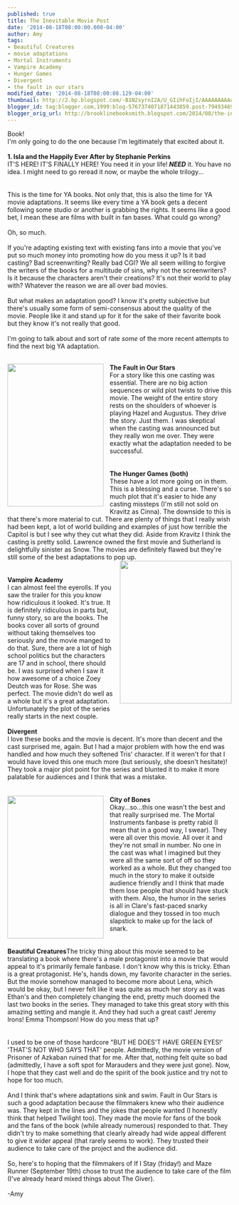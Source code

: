 ```yaml
---
published: true
title: The Inevitable Movie Post
date: '2014-08-18T08:00:00.000-04:00'
author: Amy
tags:
- Beautiful Creatures
- movie adaptations
- Mortal Instruments
- Vampire Academy
- Hunger Games
- Divergent
- the fault in our stars
modified_date: '2014-08-18T08:00:08.129-04:00'
thumbnail: http://2.bp.blogspot.com/-B1N2syrnI2A/U_GIihFoIjI/AAAAAAAAAok/Y1cGMdLFK_M/s72-c/fault-our-stars-movie-poster.jpg
blogger_id: tag:blogger.com,1999:blog-5767374071871443859.post-7949346959114948293
blogger_orig_url: http://brooklinebooksmith.blogspot.com/2014/08/the-inevitable-movie-post.html
---
```


Book!<br />I'm only going to do the one because I'm legitimately that excited about it.<br /><br /><b>1. Isla and the Happily Ever After by Stephanie Perkins</b><br />IT'S HERE! IT'S FINALLY HERE! You need it in your life!<i><b> NEED</b></i> it. You have no idea. I might need to go reread it now, or maybe the whole trilogy...<br /><br /><br />This is the time for YA books. Not only that, this is also the time for YA movie adaptations. It seems like every time a YA book gets a decent following some studio or another is grabbing the rights. It seems like a good bet, I mean these are films with built in fan bases. What could go wrong?<br /><br />Oh, so much.<br /><br />If you're adapting existing text with existing fans into a movie that you've put so much money into promoting how do you mess it up? Is it bad casting? Bad screenwriting? Really bad CGI? We all seem willing to forgive the writers of the books for a multitude of sins, why not the screenwriters? Is it because the characters aren't their creations? It's not their world to play with? Whatever the reason we are all over bad movies.<br /><br />But what makes an adaptation good? I know it's pretty subjective but there's usually some form of semi-consensus about the quality of the movie. People like it and stand up for it for the sake of their favorite book but they know it's not really that good.<br /><br />I'm going to talk about and sort of rate&nbsp;<i>some</i>&nbsp;of the more recent attempts to find the next big YA adaptation.<br /><br /><div class="separator" style="clear: both; text-align: center;"><a href="http://2.bp.blogspot.com/-B1N2syrnI2A/U_GIihFoIjI/AAAAAAAAAok/Y1cGMdLFK_M/s1600/fault-our-stars-movie-poster.jpg" imageanchor="1" style="clear: left; float: left; margin-bottom: 1em; margin-right: 1em;"><img border="0" src="http://2.bp.blogspot.com/-B1N2syrnI2A/U_GIihFoIjI/AAAAAAAAAok/Y1cGMdLFK_M/s1600/fault-our-stars-movie-poster.jpg" height="320" width="216" /></a></div><b>The Fault in Our Stars</b><br />For a story like this one casting was essential. There are no big action sequences or wild plot twists to drive this movie. The weight of the entire story rests on the shoulders of whoever is playing Hazel and Augustus. They drive the story. Just them. I was skeptical when the casting was announced but they really won me over. They were exactly what the adaptation needed to be successful.<br /><br /><br /><b>The Hunger Games (both)</b><br />These have a lot more going on in them. This is a blessing and a curse. There's so much plot that it's easier to hide any casting missteps (I'm still not sold on Kravitz as Cinna). The downside to this is that there's more material to cut. There are plenty of things that I really wish had been kept, a lot of world building and examples of just how terrible the Capitol is but I see why they cut what they did. Aside from Kravitz I think the casting is pretty solid. Lawrence owned the first movie and Sutherland is delightfully sinister as Snow. The movies are definitely flawed but they're still some of the best adaptations to pop up.<br /><div class="separator" style="clear: both; text-align: center;"><a href="http://2.bp.blogspot.com/-QeBlsrsBuhU/U_GIjEgMtkI/AAAAAAAAAos/x4tKF6Q5yqc/s1600/vampire_academy_poster1.jpg" imageanchor="1" style="clear: right; float: right; margin-bottom: 1em; margin-left: 1em;"><img border="0" src="http://2.bp.blogspot.com/-QeBlsrsBuhU/U_GIjEgMtkI/AAAAAAAAAos/x4tKF6Q5yqc/s1600/vampire_academy_poster1.jpg" height="320" width="251" /></a></div><br /><br /><b>Vampire Academy</b><br />I can almost feel the eyerolls. If you saw the trailer for this you know how ridiculous it looked. It's true. It is definitely ridiculous in parts but, funny story, so are the books. The books cover all sorts of ground without taking themselves too seriously and the movie manged to do that. Sure, there are a lot of high school politics but the characters are 17 and in school, there should be. I was surprised when I saw it how awesome of a choice Zoey Deutch was for Rose. She was perfect. The movie didn't do well as a whole but it's a great adaptation. Unfortunately the plot of the series really starts in the next couple.<br /><br /><b>Divergent</b><br />I love these books and the movie is decent. It's more than decent and the cast surprised me, again. But I had a major problem with how the end was handled and how much they softened Tris' character. If it weren't for that I would have loved this one much more (but seriously, she doesn't hesitate)! They took a major plot point for the series and blunted it to make it more palatable for audiences and I think that was a mistake.<br /><br /><br /><div class="separator" style="clear: both; text-align: center;"><a href="http://4.bp.blogspot.com/-7cwmcIT5IOI/U_GIjNIDFUI/AAAAAAAAAo8/bma1VA9pd8c/s1600/the-mortal-instruments-poster.jpg" imageanchor="1" style="clear: left; float: left; margin-bottom: 1em; margin-right: 1em;"><img border="0" src="http://4.bp.blogspot.com/-7cwmcIT5IOI/U_GIjNIDFUI/AAAAAAAAAo8/bma1VA9pd8c/s1600/the-mortal-instruments-poster.jpg" height="320" width="216" /></a></div><b>City of Bones</b><br />Okay...so...this one wasn't the best and that really surprised me. The Mortal Instruments fanbase is pretty rabid (I mean that in a good way, I swear). They were all over this movie. All over it and they're not small in number. No one in the cast was what I imagined but they were all the same sort of off so they worked as a whole. But they changed too much in the story to make it outside audience friendly and I think that made them lose people that should have stuck with them. Also, the humor in the series is all in Clare's fast-paced snarky dialogue and they tossed in too much slapstick to make up for the lack of snark.<br /><br /><br /><b>Beautiful Creatures</b>The tricky thing about this movie seemed to be translating a book where there's a male protagonist into a movie that would appeal to it's primarily female fanbase. I don't know why this is tricky. Ethan is a great protagonist. He's, hands down, my favorite character in the series. But the movie somehow managed to become more about Lena, which would be okay, but I never felt like it was quite as much her story as it was Ethan's and then completely changing the end, pretty much doomed the last two books in the series. They managed to take this great story with this amazing setting and mangle it. And they had such a great cast! Jeremy Irons! Emma Thompson! How do you mess that up?<br /><br /><br />I used to be one of those hardcore "BUT HE DOES'T HAVE GREEN EYES!' 'THAT'S NOT WHO SAYS THAT' people. Admittedly, the movie version of Prisoner of Azkaban ruined that for me. After that, nothing felt quite so bad (admittedly, I have a soft spot for Marauders and they were just gone). Now, I hope that they cast well and do the spirit of the book justice and try not to hope for too much.<br /><br />And I think that's where adaptations sink and swim. Fault in Our Stars is such a good adaptation because the filmmakers knew who their audience was. They kept in the lines and the jokes that people wanted (I honestly think that helped Twilight too). They made the movie for fans of the book and the fans of the book (while already numerous) responded to that. They didn't try to make something that clearly already had wide appeal different to give it wider appeal (that rarely seems to work). They trusted their audience to take care of the project and the audience did.<br /><br />So, here's to hoping that the filmmakers of If I Stay (friday!) and Maze Runner (September 19th) chose to trust the audience to take care of the film (I've already heard mixed things about The Giver).<br /><br />-Amy